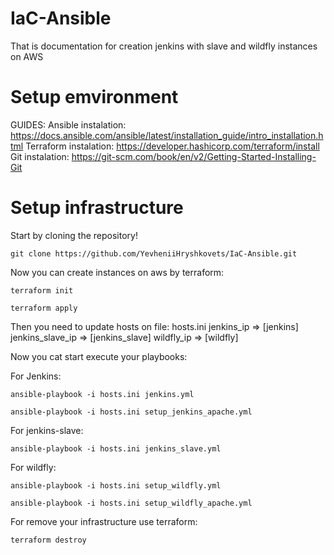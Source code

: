 # IaC-Ansible
That is documentation for creation jenkins with slave and wildfly instances on AWS


# Setup emvironment

GUIDES:
Ansible instalation:
https://docs.ansible.com/ansible/latest/installation_guide/intro_installation.html
Terraform instalation:
https://developer.hashicorp.com/terraform/install
Git instalation:
https://git-scm.com/book/en/v2/Getting-Started-Installing-Git

# Setup infrastructure

Start by cloning the repository!
```
git clone https://github.com/YevheniiHryshkovets/IaC-Ansible.git
```

Now you can create instances on aws by terraform:
```
terraform init

terraform apply
```

Then you need to update hosts on file: hosts.ini
jenkins_ip  => [jenkins]
jenkins_slave_ip => [jenkins_slave]
wildfly_ip => [wildfly]

Now you cat start execute your playbooks:

For Jenkins:
```
ansible-playbook -i hosts.ini jenkins.yml

ansible-playbook -i hosts.ini setup_jenkins_apache.yml
```
For jenkins-slave:
```
ansible-playbook -i hosts.ini jenkins_slave.yml
```
For wildfly:
```
ansible-playbook -i hosts.ini setup_wildfly.yml

ansible-playbook -i hosts.ini setup_wildfly_apache.yml
```

For remove your infrastructure use terraform:
```
terraform destroy
```


